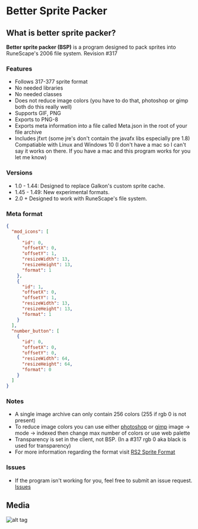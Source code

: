 # Better Sprite Packer
## What is better sprite packer?
**Better sprite packer (BSP)** is a program designed to pack sprites into RuneScape's 2006 file system. Revision #317

### Features

* Follows 317-377 sprite format
* No needed libraries
* No needed classes
* Does not reduce image colors (you have to do that, photoshop or gimp both do this really well)
* Supports GIF, PNG
* Exports to PNG-8
* Exports meta information into a file called Meta.json in the root of your file archive
* Includes jfxrt (some jre's don't contain the javafx libs especially pre 1.8)
Compatiable with Linux and Windows 10 (I don't have a mac so I can't say it works on there. If you have a mac and this program works for you let me know)

### Versions

* 1.0 - 1.44: Designed to replace Galkon's custom sprite cache.
* 1.45 - 1.49: New experimental formats.
* 2.0 + Designed to work with RuneScape's file system.

### Meta format

```json
{
  "mod_icons": [
    {
      "id": 0,
      "offsetX": 0,
      "offsetY": 1,
      "resizeWidth": 13,
      "resizeHeight": 13,
      "format": 1
    },
    {
      "id": 1,
      "offsetX": 0,
      "offsetY": 1,
      "resizeWidth": 13,
      "resizeHeight": 13,
      "format": 1
    }
  ],
  "number_button": [
    {
      "id": 0,
      "offsetX": 0,
      "offsetY": 0,
      "resizeWidth": 64,
      "resizeHeight": 64,
      "format": 0
    }
  ]
}
```

### Notes

* A single image archive can only contain 256 colors (255 if rgb 0 is not present)
* To reduce image colors you can use either [photoshop](http://www.adobe.com/products/photoshop.html) or [gimp](https://www.gimp.org/) image -> mode -> indexed then change max number of colors or use web palette
* Transparency is set in the client, not BSP. (In a #317 rgb 0 aka black is used for transparency)
* For more information regarding the format visit [RS2 Sprite Format](https://www.rune-server.ee/runescape-development/rs2-server/informative-threads/661911-rs2-sprite-format-depth.html)

### Issues

* If the program isn't working for you, feel free to submit an issue request. [Issues](https://github.com/nshusa/better-sprite-packer-gui/issues)

## Media
![alt tag](http://i.imgur.com/ccimVaW.png)